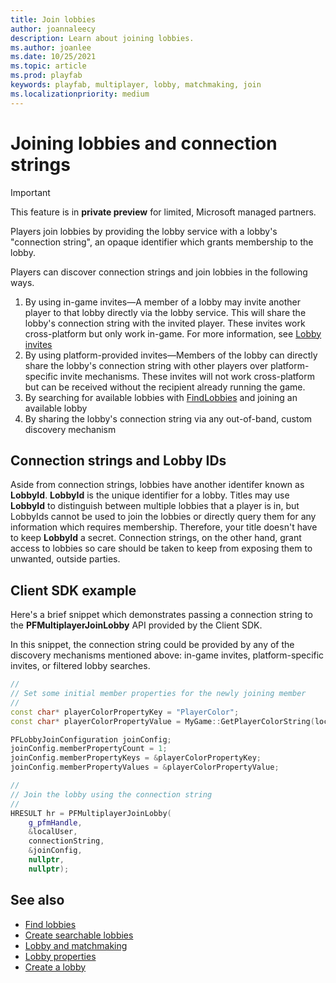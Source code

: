 ```yaml
---
title: Join lobbies
author: joannaleecy
description: Learn about joining lobbies.
ms.author: joanlee
ms.date: 10/25/2021
ms.topic: article
ms.prod: playfab
keywords: playfab, multiplayer, lobby, matchmaking, join
ms.localizationpriority: medium
---
```


# Joining lobbies and connection strings

> [!IMPORTANT]
> This feature is in **private preview** for limited, Microsoft managed partners.

Players join lobbies by providing the lobby service with a lobby's "connection string", an opaque identifier which grants membership to the lobby.

Players can discover connection strings and join lobbies in the following ways.

1. By using in-game invites&mdash;A member of a lobby may invite another player to that lobby directly via the lobby service. This will share the lobby's connection string with the invited player. These invites work cross-platform but only work in-game. For more information, see [Lobby invites](lobby-invites.md)
1. By using platform-provided invites&mdash;Members of the lobby can directly share the lobby's connection string with other players over platform-specific invite mechanisms. These invites will not work cross-platform but can be received without the recipient already running the game. 
1. By searching for available lobbies with [FindLobbies](find-lobbies.md) and joining an available lobby
1. By sharing the lobby's connection string via any out-of-band, custom discovery mechanism

## Connection strings and Lobby IDs

Aside from connection strings, lobbies have another identifer known as __LobbyId__. __LobbyId__ is the unique identifier for a lobby. Titles may use __LobbyId__ to distinguish between multiple lobbies that a player is in, but LobbyIds cannot be used to join the lobbies or directly query them for any information which requires membership. Therefore, your title doesn't have to keep __LobbyId__ a secret. Connection strings, on the other hand, grant access to lobbies so care should be taken to keep from exposing them to unwanted, outside parties.

## Client SDK example

Here's a brief snippet which demonstrates passing a connection string to the __PFMultiplayerJoinLobby__ API provided by the Client SDK.

In this snippet, the connection string could be provided by any of the discovery mechanisms mentioned above: in-game invites, platform-specific invites, or filtered lobby searches.
```cpp
//
// Set some initial member properties for the newly joining member
//
const char* playerColorPropertyKey = "PlayerColor";
const char* playerColorPropertyValue = MyGame::GetPlayerColorString(localUser);

PFLobbyJoinConfiguration joinConfig;
joinConfig.memberPropertyCount = 1;
joinConfig.memberPropertyKeys = &playerColorPropertyKey;
joinConfig.memberPropertyValues = &playerColorPropertyValue;

//
// Join the lobby using the connection string
//
HRESULT hr = PFMultiplayerJoinLobby(
    g_pfmHandle,
    &localUser,
    connectionString,
    &joinConfig,
    nullptr,
    nullptr);
```

## See also

* [Find lobbies](find-lobbies.md)
* [Create searchable lobbies](define-search-keywords.md)
* [Lobby and matchmaking](lobby-and-matchmaking.md)
* [Lobby properties](lobby-properties.md)
* [Create a lobby](create-a-lobby.md)

